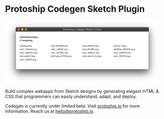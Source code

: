 # Protoship Codegen Sketch Plugin

![Codegen Sketch Client preview](preview.png)

Build complex webapps from Sketch designs by generating elegant HTML & CSS that programmers can easily understand, adapt, and deploy.

Codegen is currently under limited beta. Visit [protoship.io](https://protoship.io) for more information. Reach us at [hello@protoship.io](mailto:hello@protoship.io).
